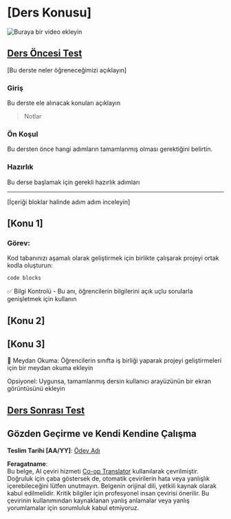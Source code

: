 <!--
CO_OP_TRANSLATOR_METADATA:
{
  "original_hash": "0494be70ad7fadd13a8c3d549c23e355",
  "translation_date": "2025-08-26T00:51:44+00:00",
  "source_file": "lesson-template/README.md",
  "language_code": "tr"
}
-->
# [Ders Konusu]

![Buraya bir video ekleyin](../../../lesson-template/video-url)

## [Ders Öncesi Test](../../../lesson-template/quiz-url)

[Bu derste neler öğreneceğimizi açıklayın]

### Giriş

Bu derste ele alınacak konuları açıklayın

> Notlar

### Ön Koşul

Bu dersten önce hangi adımların tamamlanmış olması gerektiğini belirtin.

### Hazırlık

Bu derse başlamak için gerekli hazırlık adımları

---

[İçeriği bloklar halinde adım adım inceleyin]

## [Konu 1]

### Görev:

Kod tabanınızı aşamalı olarak geliştirmek için birlikte çalışarak projeyi ortak kodla oluşturun:

```html
code blocks
```

✅ Bilgi Kontrolü - Bu anı, öğrencilerin bilgilerini açık uçlu sorularla genişletmek için kullanın

## [Konu 2]

## [Konu 3]

🚀 Meydan Okuma: Öğrencilerin sınıfta iş birliği yaparak projeyi geliştirmeleri için bir meydan okuma ekleyin

Opsiyonel: Uygunsa, tamamlanmış dersin kullanıcı arayüzünün bir ekran görüntüsünü ekleyin

## [Ders Sonrası Test](../../../lesson-template/quiz-url)

## Gözden Geçirme ve Kendi Kendine Çalışma

**Teslim Tarihi [AA/YY]**: [Ödev Adı](assignment.md)

**Feragatname**:  
Bu belge, AI çeviri hizmeti [Co-op Translator](https://github.com/Azure/co-op-translator) kullanılarak çevrilmiştir. Doğruluk için çaba göstersek de, otomatik çevirilerin hata veya yanlışlık içerebileceğini lütfen unutmayın. Belgenin orijinal dili, yetkili kaynak olarak kabul edilmelidir. Kritik bilgiler için profesyonel insan çevirisi önerilir. Bu çevirinin kullanımından kaynaklanan yanlış anlamalar veya yanlış yorumlamalar için sorumluluk kabul etmiyoruz.